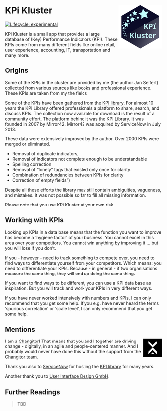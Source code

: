 
<!-- README.md is generated from README.Rmd. Please edit that file -->

# KPi Kluster <img src="man/figures/logo_kpi.svg" align="right" height="139" />

<!-- badges: start -->

[![Lifecycle:
experimental](https://img.shields.io/badge/lifecycle-experimental-orange.svg)](https://lifecycle.r-lib.org/articles/stages.html#experimental)
<!-- badges: end -->

KPi Kluster is a small app that provides a large database of (Key)
Performance Indicators (KPI). These KPIs come from many different fields
like online retail, user experience, accounting, IT, transportation and
many more.

## Origins

Some of the KPIs in the cluster are provided by me (the author Jan
Seifert) collected from various sources like books and professional
experience. These KPIs are taken from my the fields

Some of the KPIs have been gathered from the [KPI
library](http://www.kpilibrary.com/). For almost 10 years the KPI
Library offered professionals a platform to share, search, and discuss
KPIs. The collection now available for download is the result of a
community effort. The platform behind it was the KPI Library. It was
founded in 2007 by Mirror42. Mirror42 was acquired by ServiceNow in July
2013.

These data were extensively improved by the author. Over 2000 KPIs were
merged or eliminated.

-   Removal of duplicate indicators,
-   Removal of indicators not complete enough to be understandable
-   Spelling correction
-   Removal of “lonely” tags that existed only once for clarity
-   Combination of redundancies between KPIs for clarity
-   Correction of empty fields”)

Despite all these efforts the library may still contain ambiguities,
vagueness, and mistakes. It was not possible so far to fill all missing
information.

Please note that you use KPi Kluster at your own risk.

## Working with KPIs

Looking up KPIs in a data base means that the function you want to
improve has become a ‘hygiene factor’ of your business. You cannot excel
in this area over your competitors. You cannot win anything by improving
it … but you will lose if you don’t.

If you - however - need to track something to compete over, you need to
find ways to differentiate yourself from your competitors. Which means:
you need to differentiate your KPIs. Because - in general - if two
organisations measure the same thing, they will end up doing the same
thing.

If you want to find ways to be different, you can use a KPI data base as
inspiration. But you will track and work your KPIs in very different
ways.

If you have never worked intensively with numbers and KPIs, I can only
recommend that you get some help. If you e.g. have never heard the terms
‘spurious correlation’ or ‘scale level’, I can only recommend that you
get some help.

## Mentions

<img src="www/changitors.webp" align="right" />

I am a [Changitor](https://www.changitors.com/en)! That means that you
and I together are driving change - digitally, in an agile and
people-centered manner. And I probably would never have done this
without the support from the [Changitor
team](https://www.changitors.com/en).

Thank you also to [ServiceNow](https://www.servicenow.com) for hosting
the [KPI library](http://www.kpilibrary.com/) for many years.

Another thank you to [User Interface Design GmbH](https://www.uid.com).

## Further Readings

> TBD
